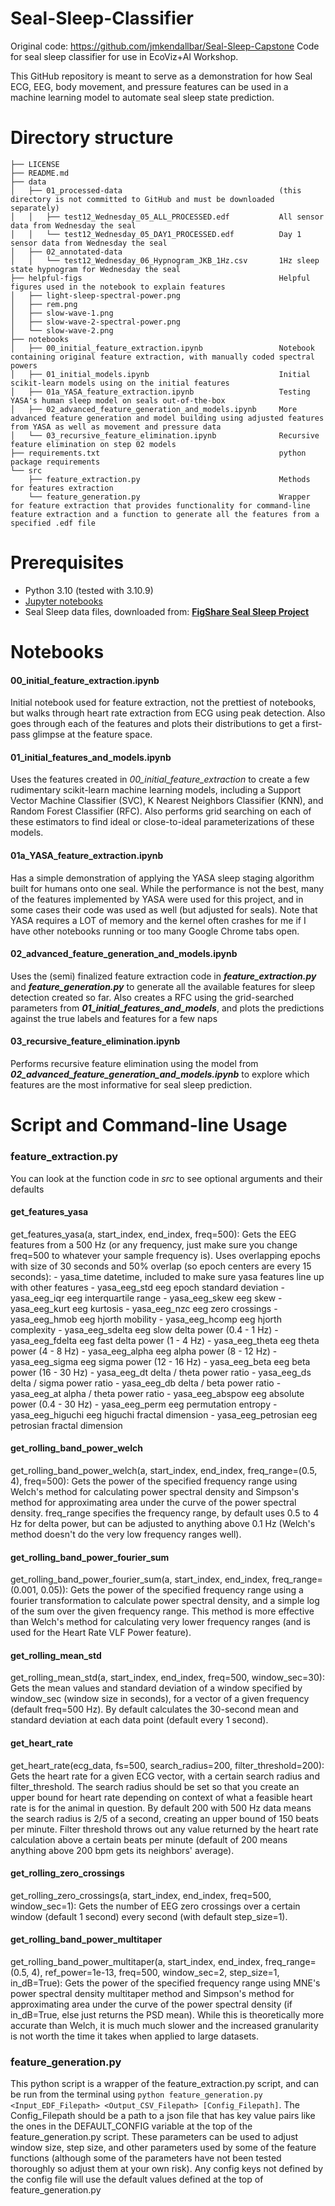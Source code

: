 # Seal-Sleep-Classifier
Original code: https://github.com/jmkendallbar/Seal-Sleep-Capstone
Code for seal sleep classifier for use in EcoViz+AI Workshop.

This GitHub repository is meant to serve as a demonstration for how Seal ECG, EEG, body movement, and pressure features can be used in a machine learning model to automate seal sleep state prediction.

# Directory structure

```
├── LICENSE
├── README.md
├── data
│   ├── 01_processed-data                                   (this directory is not committed to GitHub and must be downloaded separately)
│   │   ├── test12_Wednesday_05_ALL_PROCESSED.edf           All sensor data from Wednesday the seal
│   │   └── test12_Wednesday_05_DAY1_PROCESSED.edf          Day 1 sensor data from Wednesday the seal
│   ├── 02_annotated-data
│   │   └── test12_Wednesday_06_Hypnogram_JKB_1Hz.csv       1Hz sleep state hypnogram for Wednesday the seal
├── helpful-figs                                            Helpful figures used in the notebook to explain features
│   ├── light-sleep-spectral-power.png
│   ├── rem.png
│   ├── slow-wave-1.png
│   ├── slow-wave-2-spectral-power.png
│   └── slow-wave-2.png
├── notebooks
│   ├── 00_initial_feature_extraction.ipynb                 Notebook containing original feature extraction, with manually coded spectral powers
│   ├── 01_initial_models.ipynb                             Initial scikit-learn models using on the initial features 
│   ├── 01a_YASA_feature_extraction.ipynb                   Testing YASA's human sleep model on seals out-of-the-box
│   ├── 02_advanced_feature_generation_and_models.ipynb     More advanced feature generation and model building using adjusted features from YASA as well as movement and pressure data
│   └── 03_recursive_feature_elimination.ipynb              Recursive feature elimination on step 02 models
├── requirements.txt                                        python package requirements
└── src
    ├── feature_extraction.py                               Methods for features extraction
    └── feature_generation.py                               Wrapper for feature extraction that provides functionality for command-line feature extraction and a function to generate all the features from a specified .edf file
```

# Prerequisites
- Python 3.10 (tested with 3.10.9)
- [Jupyter notebooks](https://jupyter.org/install)
- Seal Sleep data files, downloaded from: [**FigShare Seal Sleep Project**](https://figshare.com/account/projects/199498/articles/25464379)

# Notebooks

#### 00_initial_feature_extraction.ipynb
Initial notebook used for feature extraction, not the prettiest of notebooks, but walks through heart rate extraction from ECG using peak detection. Also goes through each of the features and plots their distributions to get a first-pass glimpse at the feature space.

#### 01_initial_features_and_models.ipynb
Uses the features created in *00_initial_feature_extraction* to create a few rudimentary scikit-learn machine learning models, including a Support Vector Machine Classifier (SVC), K Nearest Neighbors Classifier (KNN), and Random Forest Classifier (RFC). Also performs grid searching on each of these estimators to find ideal or close-to-ideal parameterizations of these models.

#### 01a_YASA_feature_extraction.ipynb
Has a simple demonstration of applying the YASA sleep staging algorithm built for humans onto one seal. While the performance is not the best, many of the features implemented by YASA were used for this project, and in some cases their code was used as well (but adjusted for seals). Note that YASA requires a LOT of memory and the kernel often crashes for me if I have other notebooks running or too many Google Chrome tabs open.

#### 02_advanced_feature_generation_and_models.ipynb
Uses the (semi) finalized feature extraction code in ***feature_extraction.py*** and ***feature_generation.py*** to generate all the available features for sleep detection created so far. Also creates a RFC using the grid-searched parameters from ***01_initial_features_and_models***, and plots the predictions against the true labels and features for a few naps

#### 03_recursive_feature_elimination.ipynb
Performs recursive feature elimination using the model from ***02_advanced_feature_generation_and_models.ipynb*** to explore which features are the most informative for seal sleep prediction.

# Script and Command-line Usage
### feature_extraction.py
You can look at the function code in *src* to see optional arguments and their defaults

#### get_features_yasa
get_features_yasa(a, start_index, end_index, freq=500): Gets the EEG features from a 500 Hz (or any frequency, just make sure you change freq=500 to whatever your sample frequency is). Uses overlapping epochs with size of 30 seconds and 50% overlap (so epoch centers are every 15 seconds):
    - yasa_time                 datetime, included to make sure yasa features line up with other features
    - yasa_eeg_std              eeg epoch standard deviation
    - yasa_eeg_iqr              eeg interquartile range
    - yasa_eeg_skew             eeg skew
    - yasa_eeg_kurt             eeg kurtosis
    - yasa_eeg_nzc              eeg zero crossings
    - yasa_eeg_hmob             eeg hjorth mobility
    - yasa_eeg_hcomp            eeg hjorth complexity
    - yasa_eeg_sdelta           eeg slow delta power (0.4 - 1 Hz)
    - yasa_eeg_fdelta           eeg fast delta power (1 - 4 Hz)
    - yasa_eeg_theta            eeg theta power (4 - 8 Hz)
    - yasa_eeg_alpha            eeg alpha power (8 - 12 Hz)
    - yasa_eeg_sigma            eeg sigma power (12 - 16 Hz)
    - yasa_eeg_beta             eeg beta power (16 - 30 Hz)
    - yasa_eeg_dt               delta / theta power ratio
    - yasa_eeg_ds               delta / sigma power ratio
    - yasa_eeg_db               delta / beta power ratio
    - yasa_eeg_at               alpha / theta power ratio
    - yasa_eeg_abspow           eeg absolute power (0.4 - 30 Hz)
    - yasa_eeg_perm             eeg permutation entropy
    - yasa_eeg_higuchi          eeg higuchi fractal dimension
    - yasa_eeg_petrosian        eeg petrosian fractal dimension

#### get_rolling_band_power_welch
get_rolling_band_power_welch(a, start_index, end_index, freq_range=(0.5, 4), freq=500): Gets the power of the specified frequency range using Welch's method for calculating power spectral density and Simpson's method for approximating area under the curve of the power spectral density. freq_range specifies the frequency range, by default uses 0.5 to 4 Hz for delta power, but can be adjusted to anything above 0.1 Hz (Welch's method doesn't do the very low frequency ranges well).

#### get_rolling_band_power_fourier_sum
get_rolling_band_power_fourier_sum(a, start_index, end_index, freq_range=(0.001, 0.05)): Gets the power of the specified frequency range using a fourier transformation to calculate power spectral density, and a simple log of the sum over the given frequency range. This method is more effective than Welch's method for calculating very lower frequency ranges (and is used for the Heart Rate VLF Power feature).

#### get_rolling_mean_std
get_rolling_mean_std(a, start_index, end_index, freq=500, window_sec=30): Gets the mean values and standard deviation of a window specified by window_sec (window size in seconds), for a vector of a given frequency (default freq=500 Hz). By default calculates the 30-second mean and standard deviation at each data point (default every 1 second). 

#### get_heart_rate
get_heart_rate(ecg_data, fs=500, search_radius=200, filter_threshold=200): Gets the heart rate for a given ECG vector, with a certain search radius and filter_threshold. The search radius should be set so that you create an upper bound for heart rate depending on context of what a feasible heart rate is for the animal in question. By default 200 with 500 Hz data means the search radius is 2/5 of a second, creating an upper bound of 150 beats per minute. Filter threshold throws out any value returned by the heart rate calculation above a certain beats per minute (default of 200 means anything above 200 bpm gets its neighbors' average).

#### get_rolling_zero_crossings
get_rolling_zero_crossings(a, start_index, end_index, freq=500, window_sec=1): Gets the number of EEG zero crossings over a certain window (default 1 second) every second (with default step_size=1).

#### get_rolling_band_power_multitaper
get_rolling_band_power_multitaper(a, start_index, end_index, freq_range=(0.5, 4), ref_power=1e-13, freq=500, window_sec=2, step_size=1, in_dB=True): Gets the power of the specified frequency range using MNE's power spectral density multitaper method and Simpson's method for approximating area under the curve of the power spectral density (if in_dB=True, else just returns the PSD mean). While this is theoretically more accurate than Welch, it is much much slower and the increased granularity is not worth the time it takes when applied to large datasets.

### feature_generation.py
This python script is a wrapper of the feature_extraction.py script, and can be run from the terminal using `python feature_generation.py <Input_EDF_Filepath> <Output_CSV_Filepath> [Config_Filepath]`. The Config_Filepath should be a path to a json file that has key value pairs like the ones in the DEFAULT_CONFIG variable at the top of the feature_generation.py script. These parameters can be used to adjust window size, step size, and other parameters used by some of the feature functions (although some of the parameters have not been tested thoroughly so adjust them at your own risk). Any config keys not defined by the config file will use the default values defined at the top of feature_generation.py
